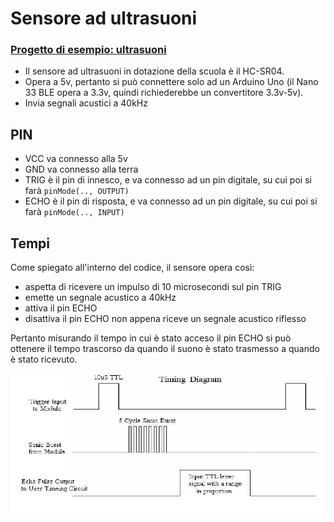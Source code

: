 # Sensore ad ultrasuoni

### [Progetto di esempio: ultrasuoni](./ultrasuoni/ultrasuoni.ino)

- Il sensore ad ultrasuoni in dotazione della scuola è il HC-SR04.
- Opera a 5v, pertanto si può connettere solo ad un Arduino Uno (il Nano 33 BLE opera a 3.3v, quindi richiederebbe un convertitore 3.3v-5v).
- Invia segnali acustici a 40kHz

## PIN

- VCC va connesso alla 5v
- GND va connesso alla terra
- TRIG è il pin di innesco, e va connesso ad un pin digitale, su cui poi si farà `pinMode(.., OUTPUT)`
- ECHO è il pin di risposta, e va connesso ad un pin digitale, su cui poi si farà `pinMode(.., INPUT)`

## Tempi

Come spiegato all'interno del codice, il sensore opera così:
- aspetta di ricevere un impulso di 10 microsecondi sul pin TRIG
- emette un segnale acustico a 40kHz
- attiva il pin ECHO
- disattiva il pin ECHO non appena riceve un segnale acustico riflesso

Pertanto misurando il tempo in cui è stato acceso il pin ECHO si può ottenere il tempo trascorso da quando il suono è stato trasmesso a quando è stato ricevuto.

![Timing](./assets/ultrasuoni_tempi.png)